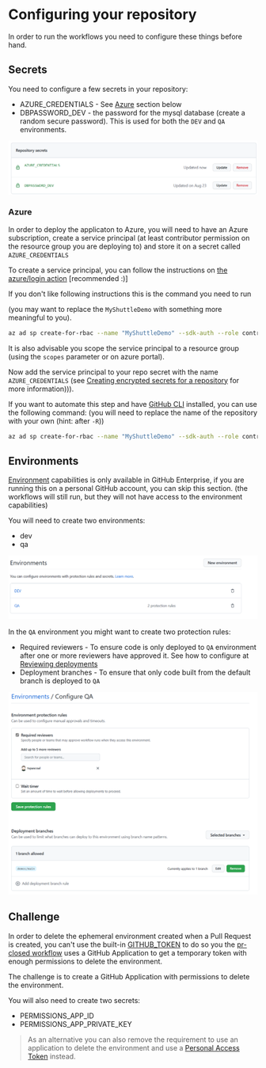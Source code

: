 # Configuring your repository

In order to run the workflows you need to configure these things before hand.

## Secrets

You need to configure a few secrets in your repository:

- AZURE_CREDENTIALS - See [Azure](#Azure) section below
- DBPASSWORD_DEV - the password for the mysql database (create a random secure password). This is used for both the `DEV` and `QA` environments.

![secrets](repo-secrets.png)

### Azure

In order to deploy the applicaton to Azure, you will need to have an Azure subscription, create a service principal (at least contributor permission on the resource group you are deploying to) and store it on a secret called `AZURE_CREDENTIALS`

To create a service principal, you can follow the instructions on [the azure/login action](https://github.com/Azure/login#configure-deployment-credentials) [recommended :)]

If you don't like following instructions this is the command you need to run

(you may want to replace the `MyShuttleDemo` with something more meaningful to you).

```bash
az ad sp create-for-rbac --name "MyShuttleDemo" --sdk-auth --role contributor
```

It is also advisable you scope the service principal to a resource group (using the `scopes` parameter or on azure portal).

Now add the service principal to your repo secret with the name `AZURE_CREDENTIALS` (see [Creating encrypted secrets for a repository](https://docs.github.com/en/actions/security-guides/encrypted-secrets#creating-encrypted-secrets-for-a-repository) for more information))).

If you want to automate this step and have [GitHub CLI](https://cli.github.com/) installed, you can use the following command: (you will need to replace the name of the repository with your own (hint: after `-R`))

```bash
az ad sp create-for-rbac --name "MyShuttleDemo" --sdk-auth --role contributor | gh secret set AZURE_CREDENTIALS -R  tspascoal-demo2/MyShuttle
```

## Environments

[Environment](https://docs.github.com/en/actions/deployment/environments) capabilities is only available in GitHub Enterprise, if you are running this on a personal GitHub account, you can skip this section. (the workflows will still run, but they will not have access to the environment capabilities)

You will need to create two environments:

- dev
- qa

![Environments](environment.png)

In the `QA` environment you might want to create two protection rules:

- Required reviewers - To ensure code is only deployed to `QA` environment after one or more reviewers have approved it. See how to configure at [Reviewing deployments](https://docs.github.com/en/actions/managing-workflow-runs/reviewing-deployments)
- Deployment branches - To ensure that only code built from the default branch is deployed to `QA`

![environment protection](environment-protection.png)

## Challenge

In order to delete the ephemeral environment created when a Pull Request is created, you can't use the built-in [GITHUB_TOKEN](https://docs.github.com/en/actions/security-guides/automatic-token-authentication) to do so you the [pr-closed workflow](../.github/workflows/pr-closed.yml) uses a GitHub Application to get a temporary token with enough permissions to delete the environment.

The challenge is to create a GitHub Application with permissions to delete the environment.

You will also need to create two secrets:

- PERMISSIONS_APP_ID
- PERMISSIONS_APP_PRIVATE_KEY

> As an alternative you can also remove the requirement to use an application to delete the environment and use a [Personal Access Token](https://docs.github.com/en/authentication/keeping-your-account-and-data-secure/creating-a-personal-access-token?source=post_page---------------------------) instead.